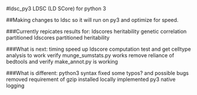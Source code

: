 #ldsc_py3 LDSC (LD SCore) for python 3

##Making changes to ldsc so it will run on py3 and optimize for speed. 

###Currently repicates results for:
ldscores
heritability
genetic correlation
partitioned ldscores
partitioned heritability

###What is next:
timing 
speed up ldscore computation
test and get celltype analysis to work
verify munge_sumstats.py works
remove reliance of bedtools and verify make_annot.py is working

###What is different:
python3 syntax
fixed some typos? and possible bugs
removed requirement of gzip installed locally 
implemented py3 native logging 